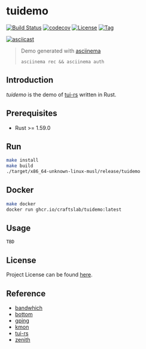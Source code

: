# tuidemo

[![Build Status](https://github.com/craftslab/tuidemo/workflows/ci/badge.svg?branch=main&event=push)](https://github.com/craftslab/tuidemo/actions?query=workflow%3Aci)
[![codecov](https://codecov.io/gh/craftslab/tuidemo/branch/main/graph/badge.svg?token=p6goS9Jj4g)](https://codecov.io/gh/craftslab/tuidemo)
[![License](https://img.shields.io/github/license/craftslab/tuidemo.svg)](https://github.com/craftslab/tuidemo/blob/main/LICENSE)
[![Tag](https://img.shields.io/github/tag/craftslab/tuidemo.svg)](https://github.com/craftslab/tuidemo/tags)



[![asciicast](https://asciinema.org/a/483808.svg)](https://asciinema.org/a/483808)

> Demo generated with [asciinema](https://github.com/asciinema/asciinema)
>
> `asciinema rec && asciinema auth`



## Introduction

*tuidemo* is the demo of [tui-rs](https://github.com/fdehau/tui-rs) written in Rust.



## Prerequisites

- Rust >= 1.59.0



## Run

```bash
make install
make build
./target/x86_64-unknown-linux-musl/release/tuidemo
```



## Docker

```bash
make docker
docker run ghcr.io/craftslab/tuidemo:latest
```



## Usage

```
TBD
```



## License

Project License can be found [here](LICENSE).



## Reference

- [bandwhich](https://github.com/imsnif/bandwhich)
- [bottom](https://github.com/ClementTsang/bottom)
- [gping](https://github.com/orf/gping)
- [kmon](https://github.com/orhun/kmon)
- [tui-rs](https://github.com/fdehau/tui-rs)
- [zenith](https://github.com/bvaisvil/zenith)
